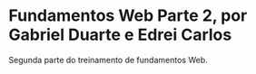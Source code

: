 # Fundamentos Web Parte 2, por Gabriel Duarte e Edrei Carlos
Segunda parte do treinamento de fundamentos Web.
